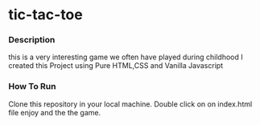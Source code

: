 # tic-tac-toe
### Description
this is a very interesting game we often have played during childhood
I created this Project using Pure HTML,CSS and Vanilla Javascript

### How To Run
Clone this repository in your local machine.
Double click on on index.html file enjoy and the the game.

